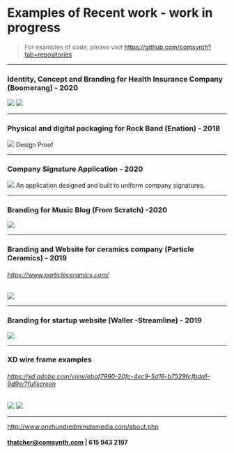 # Examples of Recent work - work in progress 
> For examples of code, please visit https://github.com/comsynth?tab=repositories
___
### Identity, Concept and Branding for Health Insurance Company (Boomerang) - 2020

![](examples_of_work/boomerang_v2.png)
![](examples_of_work/boomerang_dev.png)

___

### Physical and digital packaging for Rock Band (Enation) - 2018
![](examples_of_work/Shock%20EP%20-%20Design%20Proof%20(W139).jpeg)
Design Proof
___

### Company Signature Application - 2020
![](examples_of_work/signatureapp.png)
An application designed and built to uniform company signatures.
___
### Branding for Music Blog (From Scratch)  -2020
![](examples_of_work/fader01.png)
___
### Branding and Website for ceramics company (Particle Ceramics) - 2019
###### https://www.particleceramics.com/
![](examples_of_work/particle%20ceramics%20website.png)
___
### Branding for startup website (Waller -Streamline) - 2019
![](examples_of_work/steamline%20v3.png)
___
### XD wire frame examples 
###### https://xd.adobe.com/view/ebaf7990-20fc-4ec9-5d16-b7529fcfbda1-9d9e/?fullscreen
![](examples_of_work/streamline%20wire.png)
![](examples_of_work/streamline-%20lines.png)
___
http://www.onehundredminutemedia.com/about.php


#### thatcher@comsynth.com | 615 943 2197


